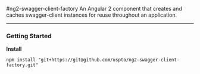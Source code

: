 #ng2-swagger-client-factory
An Angular 2 component that creates and caches swagger-client instances for reuse throughout an application.

----------
### Getting Started

**Install**

    npm install "git+https://git@github.com/uspto/ng2-swagger-client-factory.git"


